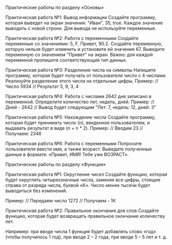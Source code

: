 Практические работы по разделу «Основы»

Практическая работа №1: Вывод информации 
Создайте программу, которая выведет на экран значения: "Иван", 35, true. 
Каждое значение выводить с новой строки. Для вывода не используйте 
переменные. 

Практическая работа №2: Работа с переменными 
Создайте переменные со значениями: 5, F, Привет, 90.2. 
Создайте переменную, которую нельзя будет изменить и установите ей 
значение 67. 
Выведите переменную со значением "Привет" на экран. 
Важно: для каждой переменной пропишите соответствующий тип данных. 

Практическая работа №3: Разделение числа на символы 
Напишите программу, которая будет получать от пользователя число с 4 
числами. 
Реализуйте разделение этого числа на отдельные цифры. 
Пример: 
// Число 5934 
// Результат 5, 9, 3, 4 

Практическая работа №4: Работа с числами 
2642 дня записано в переменной. Определите количество лет, недель, дней. 
Пример: 
// Дней - 2642 
// Вывод будет следующим 
"Лет: 7, недель: 12, дней: 3" 

Практическая работа №5: Нахождение числа 
Создайте программу, которая будет принимать число (n), введенное 
пользователем, и выдавать результат в виде (n + n * 2). 
Пример: 
// Вводим 23 
// Получаем: 2346 

Практическая работа №6: Работа с переменными 
Попросите пользователя ввести имя, а также возраст. 
Выведите полученные данные в формате: «Привет, ИМЯ! Тебе уже 
ВОЗРАСТ».




Практические работы по разделу «Функции» 

Практическая работа №1: Округление чисел 
Создайте функцию, которая будет округлять четырехзначные числа, 
заменяя все цифры, стоящие справа от разряда числа, буквой «К». Число 
менее тысячи будет выводиться без изменений. 

Пример: 
// Передаем число 1272 
// Получаем - 1К 

Практическая работа №2: Правильное окончание для слов 
Создайте функцию, которая будет возвращать правильное окончание 
количеству лет. 

Например: при вводе числа 1 функция будет добавлять слово «год» (чтобы 
получилось 1 год), при вводе 2 – 2 года, при вводе 5 – 5 лет и т. д.
